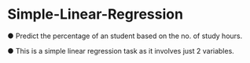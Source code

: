 # Simple-Linear-Regression
● Predict the percentage of an student based on the no. of study hours. 

● This is a simple linear  regression task as it involves just 2 variables.
